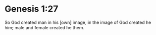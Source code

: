 # Genesis 1:27

So God created man in his [own] image, in the image of God created he him; male and female created he them.